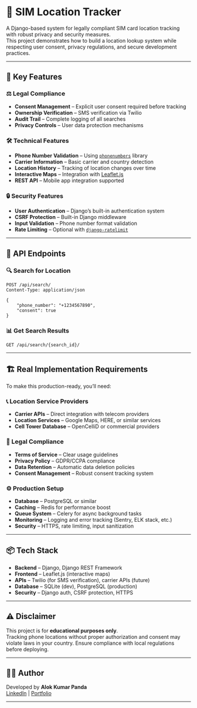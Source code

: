 # 📍 SIM Location Tracker

A Django-based system for legally compliant SIM card location tracking with robust privacy and security measures.  
This project demonstrates how to build a location lookup system while respecting user consent, privacy regulations, and secure development practices.

---

## 🚀 Key Features

### ⚖️ Legal Compliance
- **Consent Management** – Explicit user consent required before tracking  
- **Ownership Verification** – SMS verification via Twilio  
- **Audit Trail** – Complete logging of all searches  
- **Privacy Controls** – User data protection mechanisms  

### 🛠 Technical Features
- **Phone Number Validation** – Using [`phonenumbers`](https://pypi.org/project/phonenumbers/) library  
- **Carrier Information** – Basic carrier and country detection  
- **Location History** – Tracking of location changes over time  
- **Interactive Maps** – Integration with [Leaflet.js](https://leafletjs.com/)  
- **REST API** – Mobile app integration supported  

### 🔒 Security Features
- **User Authentication** – Django’s built-in authentication system  
- **CSRF Protection** – Built-in Django middleware  
- **Input Validation** – Phone number format validation  
- **Rate Limiting** – Optional with [`django-ratelimit`](https://pypi.org/project/django-ratelimit/)  

---

## 📡 API Endpoints

### 🔍 Search for Location
```http
POST /api/search/
Content-Type: application/json

{
    "phone_number": "+1234567890",
    "consent": true
}
```

### 📊 Get Search Results
```http
GET /api/search/{search_id}/
```

---

## 🏗 Real Implementation Requirements

To make this production-ready, you’ll need:

### 📞 Location Service Providers
- **Carrier APIs** – Direct integration with telecom providers  
- **Location Services** – Google Maps, HERE, or similar services  
- **Cell Tower Database** – OpenCelliD or commercial providers  

### 📑 Legal Compliance
- **Terms of Service** – Clear usage guidelines  
- **Privacy Policy** – GDPR/CCPA compliance  
- **Data Retention** – Automatic data deletion policies  
- **Consent Management** – Robust consent tracking system  

### ⚙️ Production Setup
- **Database** – PostgreSQL or similar  
- **Caching** – Redis for performance boost  
- **Queue System** – Celery for async background tasks  
- **Monitoring** – Logging and error tracking (Sentry, ELK stack, etc.)  
- **Security** – HTTPS, rate limiting, input sanitization  

---

## 📦 Tech Stack
- **Backend** – Django, Django REST Framework  
- **Frontend** – Leaflet.js (interactive maps)  
- **APIs** – Twilio (for SMS verification), carrier APIs (future)  
- **Database** – SQLite (dev), PostgreSQL (production)  
- **Security** – Django auth, CSRF protection, HTTPS  

---

## ⚠️ Disclaimer
This project is for **educational purposes only**.  
Tracking phone locations without proper authorization and consent may violate laws in your country. Ensure compliance with local regulations before deploying.

---

## 👨‍💻 Author
Developed by **Alok Kumar Panda**  
[LinkedIn](https://www.linkedin.com/in/alok-kumar-panda-864b421a4) | [Portfolio](https://portfolio-one-mu-78.vercel.app/)  

---
